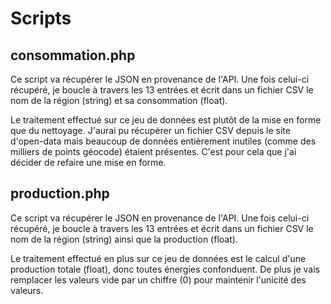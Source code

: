# Scripts

## consommation.php
Ce script va récupérer le JSON en provenance de l'API. Une fois celui-ci récupéré, je boucle à travers les 13 entrées et écrit dans un fichier CSV le nom de la région (string) et sa consommation (float).

Le traitement effectué sur ce jeu de données est plutôt de la mise en forme que du nettoyage. J'aurai pu récupérer un fichier CSV depuis le site d'open-data mais beaucoup de données entièrement inutiles (comme des milliers de points géocode) étaient présentes. C'est pour cela que j'ai décider de refaire une mise en forme.

## production.php
Ce script va récupérer le JSON en provenance de l'API. Une fois celui-ci récupéré, je boucle à travers les 13 entrées et écrit dans un fichier CSV le nom de la région (string) ainsi que la production (float).

Le traitement effectué en plus sur ce jeu de données est le calcul d'une production totale (float), donc toutes énergies confonduent. De plus je vais remplacer les valeurs vide par un chiffre (0) pour maintenir l'unicité des valeurs.